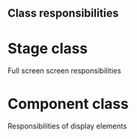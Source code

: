 ## Class responsibilities

# Stage class

Full screen screen responsibilities

# Component class

Responsibilities of display elements
